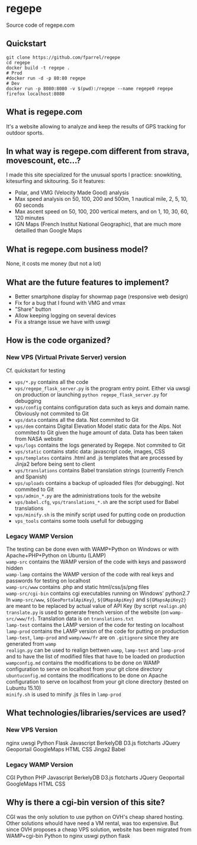 # regepe
Source code of regepe.com

## Quickstart
```
git clone https://github.com/fparrel/regepe
cd regepe
docker build -t regepe .
# Prod
#docker run -d -p 80:80 regepe
# Dev
docker run -p 8080:8080 -v $(pwd):/regepe --name regepe0 regepe
firefox localhost:8080
```

## What is regepe.com
It's a website allowing to analyze and keep the results of GPS tracking for outdoor sports.

## In what way is regepe.com different from strava, movescount, etc...?
I made this site specialized for the unusual sports I practice: snowkiting, kitesurfing and skitouring.
So it features:
* Polar, and VMG (Velocity Made Good) analysis
* Max speed analysis on 50, 100, 200 and 500m, 1 nautical mile, 2, 5, 10, 60 seconds
* Max ascent speed on 50, 100, 200 vertical meters, and on 1, 10, 30, 60, 120 minutes
* IGN Maps (French Institut National Geographic), that are much more detailled than Google Maps

## What is regepe.com business model?
None, it costs me money (but not a lot)

## What are the future features to implement?
* Better smartphone display for showmap page (responsive web design)
* Fix for a bug that I found with VMG and vmax
* "Share" button
* Allow keeping logging on several devices
* Fix a strange issue we have with uswgi

## How is the code organized?
### New VPS (Virtual Private Server) version
Cf. quickstart for testing
* `vps/*.py` contains all the code
* `vps/regepe_flask_server.py` is the program entry point. Either via uwsgi on production or launching `python regepe_flask_server.py` for debugging
* `vps/config` contains configuration data such as keys and domain name. Obviously not commited to Git
* `vps/data` contains all the data. Not commited to Git
* `vps/dem` contains Digital Elevation Model static data for the Alps. Not commited to Git given the huge amount of data. Data has been taken from NASA website
* `vps/logs` contains the logs generated by Regepe. Not commited to Git
* `vps/static` contains static data: javascript code, images, CSS
* `vps/templates` contains .html and .js templates that are processed by Jinja2 before being sent to client
* `vps/translations` contains Babel translation strings (currently French and Spanish)
* `vps/uploads` contains a backup of uploaded files (for debugging). Not commited to Git
* `vps/admin_*.py` are the administrations tools for the website
* `vps/babel.cfg`, `vps/translations_*.sh` are the script used for Babel translations
* `vps/minify.sh` is the minify script used for putting code on production
* `vps_tools` contains some tools usefull for debugging

### Legacy WAMP Version
The testing can be done even with WAMP+Python on Windows or with Apache+PHP+Python on Ubuntu (LAMP)  
`wamp-src` contains the WAMP version of the code with keys and password hidden  
`wamp-lamp` contains the WAMP version of the code with real keys and passwords for testing on localhost  
`wamp-src/www` contains .php and static html/css/js/png files  
`wamp-src/cgi-bin` contains cgi executables running on Windows' python2.7  
In `wamp-src/www`, `${GeoPortalApiKey}`, `${GMapsApiKey}` and `${GMapsApiKey2}` are meant to be replaced by actual value of API Key (by script `realign.ph`)  
`translate.py` is used to generate french version of the website (on `wamp-src/www/fr`). Translation data is on `translations.txt`  
`lamp-test` contains the LAMP version of the code for testing on localhost  
`lamp-prod` contains the LAMP version of the code for putting on production  
`lamp-test`, `lamp-prod` and `wamp/www/fr` are on `.gitignore` since they are generated from `wamp`  
`realign.py` can be used to realign bettwen `wamp`, `lamp-test` and `lamp-prod` and to have the list of modified files that have to be loaded on production  
`wampconfig.md` contains the modifications to be done on WAMP configuration to serve on localhost from your git clone directory  
`ubuntuconfig.md` contains the modifications to be done on Apache configuration to serve on localhost from your git clone directory (tested on Lubuntu 15.10)  
`minify.sh` is used to minify .js files in `lamp-prod`  

## What technologies/libraries/services are used?
### New VPS Version
nginx uwsgi Python Flask Javascript BerkelyDB D3.js flotcharts JQuery Geoportail GoogleMaps HTML CSS Jinga2 Babel
### Legacy WAMP Version
CGI Python PHP Javascript BerkelyDB D3.js flotcharts JQuery Geoportail GoogleMaps HTML CSS

## Why is there a cgi-bin version of this site?
CGI was the only solution to use python on OVH's cheap shared hosting. Other solutions whould have need a VM rental, was too expensive. But since OVH proposes a cheap VPS solution, website has been migrated from WAMP+cgi-bin Python to nginx uswgi python flask

